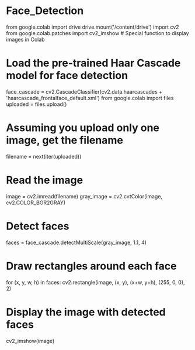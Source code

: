 # Face_Detection
from google.colab import drive
drive.mount('/content/drive')
import cv2
from google.colab.patches import cv2_imshow # Special function to display images in Colab
# Load the pre-trained Haar Cascade model for face detection
face_cascade = cv2.CascadeClassifier(cv2.data.haarcascades + 'haarcascade_frontalface_default.xml')
from google.colab import files
uploaded = files.upload()

# Assuming you upload only one image, get the filename
filename = next(iter(uploaded))

# Read the image
image = cv2.imread(filename)
gray_image = cv2.cvtColor(image, cv2.COLOR_BGR2GRAY)

# Detect faces
faces = face_cascade.detectMultiScale(gray_image, 1.1, 4)

# Draw rectangles around each face
for (x, y, w, h) in faces:
    cv2.rectangle(image, (x, y), (x+w, y+h), (255, 0, 0), 2)

# Display the image with detected faces
cv2_imshow(image)
